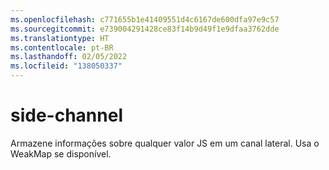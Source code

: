 ```yaml
---
ms.openlocfilehash: c771655b1e41409551d4c6167de600dfa97e9c57
ms.sourcegitcommit: e739004291428ce83f14b9d49f1e9dfaa3762dde
ms.translationtype: HT
ms.contentlocale: pt-BR
ms.lasthandoff: 02/05/2022
ms.locfileid: "138050337"
---
```

# <a name="side-channel"></a>side-channel
Armazene informações sobre qualquer valor JS em um canal lateral. Usa o WeakMap se disponível.
